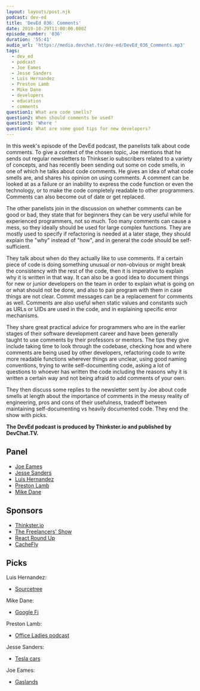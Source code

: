 ```yaml
---
layout: layouts/post.njk
podcast: dev-ed
title: 'DevEd 036: Comments'
date: 2019-10-29T11:00:00.000Z
episode_number: '036'
duration: '55:41'
audio_url: 'https://media.devchat.tv/dev-ed/DevEd_036_Comments.mp3'
tags:
  - dev_ed
  - podcast
  - Joe Eames
  - Jesse Sanders
  - Luis Hernandez
  - Preston Lamb
  - Mike Dane
  - developers
  - education
  - comments
question1: What are code smells?
question2: When should comments be used?
question3: 'Where '
question4: What are some good tips for new developers?
---
```

In this week's episode of the DevEd podcast, the panelists talk about code comments. To give a context of the chosen topic, Joe mentions that he sends out regular newsletters to Thinkser.io subscribers related to a variety of concepts, and has recently been sending out some on code smells, in one of which he talks about code comments. He gives an idea of what code smells are, and shares his opinion on using comments. A comment can be looked at as a failure or an inability to express the code function or even the technology, or to make the code completely readable to other programmers. Comments can also become out of date or get replaced.

The other panelists join in the discussion on whether comments can be good or bad, they state that for beginners they can be very useful while for experienced programmers, not so much. Too many comments can cause a mess, so they ideally should be used for large complex functions. They are mostly used to specify if refactoring is needed at a later stage, they should explain the "why" instead of "how", and in general the code should be self-sufficient. 

They talk about when do they actually like to use comments. If a certain piece of code is doing something unusual or non-obvious or might break the consistency with the rest of the code, then it is imperative to explain why it is written in that way. It can also be a good idea to document things for new or junior developers on the team in order to explain what is going on or what should not be done, and also to pair program with them in case things are not clear. Commit messages can be a replacement for comments as well. Comments are also useful when static values and constants such as URLs or UIDs are used in the code, and in explaining specific error mechanisms.

They share great practical advice for programmers who are in the earlier stages of their software development career and have been generally taught to use comments by their professors or mentors. The tips they give include taking time to look through the codebase, checking how and where comments are being used by other developers, refactoring code to write more readable functions wherever things are unclear, using good naming conventions, trying to write self-documenting code, asking a lot of questions to whoever has written the code including the reasons why it is written a certain way and not being afraid to add comments of your own.

They then discuss some replies to the newsletter sent by Joe about code smells at length about the importance of comments in the messy reality of engineering, pros and cons of their usefulness, tradeoff between maintaining self-documenting vs heavily documented code. They end the show with picks.

**The DevEd podcast is produced by Thinkster.io and published by DevChat.TV.**

## Panel

* [Joe Eames](https://thinkster.io/)
* [Jesse Sanders](https://briebug.com/)
* [Luis Hernandez](https://lambdaschool.com/about)
* [Preston Lamb](https://www.linkedin.com/in/pjlamb12/)
* [Mike Dane](https://www.mikedane.com/)

## Sponsors

* [Thinkster.io](https://thinkster.io/)
* [The Freelancers' Show](https://devchat.tv/freelancers/)
* [React Round Up](https://devchat.tv/react-round-up/)
* [CacheFly](https://www.cachefly.com/)

## Picks

Luis Hernandez:

* [Sourcetree](https://www.sourcetreeapp.com/)

Mike Dane:

* [Google Fi](https://fi.google.com/about/)

Preston Lamb:

* [Office Ladies podcast](https://podcasts.apple.com/us/podcast/office-ladies/id1480311435)

Jesse Sanders:

* [Tesla cars](https://www.tesla.com/en_eu)

Joe Eames:

* [Gaslands](https://gaslands.com/)
